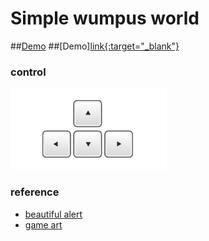 # Simple wumpus world
##[Demo](https://rawgit.com/moved0311/wumpus/master/src/index.html)
##[Demo][link{:target="_blank"}](https://rawgit.com/moved0311/wumpus/master/src/index.html) 
### control
![keyboard](res/keyboard.jpg)

### reference
* [beautiful alert](http://t4t5.github.io/sweetalert/)
* [game art](http://opengameart.org/content/dungeon-crawl-32x32-tiles)
